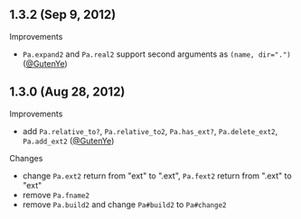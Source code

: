 ## 1.3.2 (Sep 9, 2012)

Improvements

  - `Pa.expand2` and `Pa.real2` support second arguments as `(name, dir=".")` ([@GutenYe][])

## 1.3.0 (Aug 28, 2012)

Improvements

  - add `Pa.relative_to?`, `Pa.relative_to2`, `Pa.has_ext?`, `Pa.delete_ext2`, `Pa.add_ext2` ([@GutenYe][])

Changes

  - change `Pa.ext2` return from "ext" to ".ext", `Pa.fext2` return from ".ext" to "ext"
  - remove `Pa.fname2`
  - remove `Pa.build2` and change `Pa#build2` to `Pa#change2`

<!--- The following link definition list is generated by PimpMyChangelog --->
[@GutenYe]: https://github.com/GutenYe
